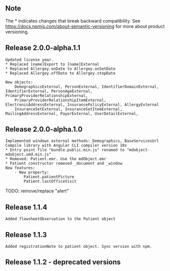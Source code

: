 ## Note
The * indicates changes that break backward compatibility. See https://docs.npmjs.com/about-semantic-versioning for more about product versioning.  
## Release 2.0.0-alpha.1.1
	Updated license year.
	* Replaced [name]Export to [name]External
	* Replaced Allergey.onDate to Allergey.onSetDate
	* Replaced Allergey.offDate to Allergey.stopDate

	New objects:
		DemographicsExternal, PersonExternal, IdentifierDomainExternal, IdentifierExternal, PersonAgeExternal, PrimaryProviderRelationshipExternal,
		PrimaryProviderRelationshipItemExternal, ElectronicAddressExternal, InsurancePolicyExternal, AllergyExternal
		InsuranceSetExternal, InsuranceSetItemExternal, MailingAddressExternal, PayorExternal, UserDetailExternal, 

## Release 2.0.0-alpha.1.0
	Implemented windows external methods: Demographics, BaseServicesUrl 
	Compile library with Angular CLI compiler version 10x
	* Entry point file "bundle.public.min.js" renamed to "mdobject-mdobject.umd.min.js" 
	* Removed: Patient.emr. Use the mdObject.emr
	* Patient constructor removed _document and _window
	New features:
		- New property: 
			Patient.patientPicture
			Patient.lastOfficeVisit


TODO: remove/replace "alert"

## Release 1.1.4
	Added flowsheetObservation to the Patient object

## Release 1.1.3
	Added registrationNote to patient object. Sync version with npm.

## Release 1.1.2 - deprecated versions
